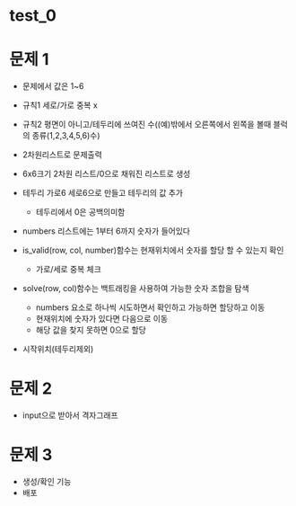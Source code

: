# test_0

# 문제 1 

* 문제에서 값은 1~6

* 규칙1 세로/가로 중복 x

* 규칙2 평면이 아니고/테두리에 쓰여진 수((예)밖에서 오른쪽에서 왼쪽을 볼때 블럭의 종류(1,2,3,4,5,6)수)

* 2차원리스트로 문제출력

* 6x6크기 2차원 리스트/0으로 채워진 리스트로 생성

* 테두리 가로6 세로6으로 만들고 테두리의 값 추가
  * 테두리에서 0은 공백의미함

* numbers 리스트에는  1부터 6까지 숫자가 들어있다

* is_valid(row, col, number)함수는  현재위치에서 숫자를 할당 할 수 있는지 확인
  * 가로/세로 중복 체크

* solve(row, col)함수는 백트래킹을 사용하여 가능한 숫자 조합을 탐색
  * numbers 요소로 하나씩 시도하면서 확인하고 가능하면 할당하고 이동
  * 현재위치에 숫자가 있다면  다음으로 이동
  * 해당 값을 찾지 못하면 0으로 할당

* 시작위치(테두리제외)


# 문제 2

* input으로 받아서 격자그래프

# 문제 3

* 생성/확인 기능
* 배포